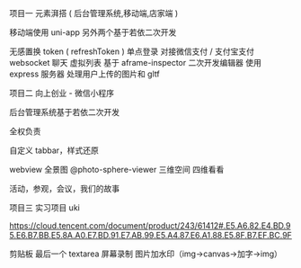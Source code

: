 项目一 元素湃搭 ( 后台管理系统,移动端,店家端 )

移动端使用 uni-app
另外两个基于若依二次开发

无感置换 token ( refreshToken )
单点登录
对接微信支付 / 支付宝支付
websocket 聊天 虚拟列表
基于 aframe-inspector 二次开发编辑器
使用 express 服务器 处理用户上传的图片和 gltf

项目二 向上创业 - 微信小程序

后台管理系统基于若依二次开发

全权负责

自定义 tabbar，样式还原

webview
全景图 @photo-sphere-viewer
三维空间 四维看看

活动，参观，会议，我们的故事

项目三 实习项目 uki

https://cloud.tencent.com/document/product/243/61412#.E5.A6.82.E4.BD.95.E6.B7.BB.E5.8A.A0.E7.BD.91.E7.AB.99.E5.A4.87.E6.A1.88.E5.8F.B7.EF.BC.9F

剪贴板
最后一个 textarea
屏幕录制
图片加水印（img->canvas->加字->img）
